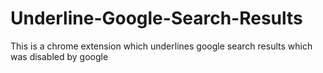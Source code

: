 Underline-Google-Search-Results
===============================

This is a chrome extension which underlines google search results which was disabled by google
